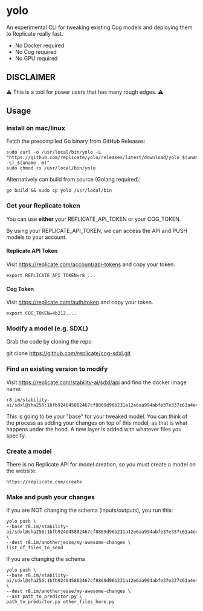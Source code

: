 # yolo

An experimental CLI for tweaking existing Cog models and deploying them to Replicate really fast.

- No Docker required
- No Cog required
- No GPU required

## DISCLAIMER

⚠️ This is a tool for power users that has many rough edges. ⚠️

## Usage

### Install on mac/linux

Fetch the precompiled Go binary from GitHub Releases:

    sudo curl -o /usr/local/bin/yolo -L "https://github.com/replicate/yolo/releases/latest/download/yolo_$(uname -s)_$(uname -m)"
    sudo chmod +x /usr/local/bin/yolo

Alternatively can build from source (Golang required):

    go build && sudo cp yolo /usr/local/bin

### Get your Replicate token

You can use **either** your REPLICATE_API_TOKEN or your COG_TOKEN.

By using your REPLICATE_API_TOKEN, we can access the API and PUSH models to your account.

#### Replicate API Token

Visit https://replicate.com/account/api-tokens and copy your token.

    export REPLICATE_API_TOKEN=r8_...

#### Cog Token

Visit https://replicate.com/auth/token and copy your token.

    export COG_TOKEN=4b212....

### Modify a model (e.g. SDXL)

Grab the code by cloning the repo

   git clone https://github.com/replicate/cog-sdxl.git

### Find an existing version to modify

Visit https://replicate.com/stability-ai/sdxl/api and find the docker image name:

    r8.im/stability-ai/sdxl@sha256:1bfb924045802467cf8869d96b231a12e6aa994abfe37e337c63a4e49a8c6c41

This is going to be your "base" for your tweaked model.  You can think 
of the process as adding your changes on top of this model, as that is
what happens under the hood.  A new layer is added with whatever files
you specify.

### Create a model

There is no Replicate API for model creation, so you must create a model on the website:

    https://replicate.com/create

### Make and push your changes

If you are NOT changing the schema (inputs/outputs), you run this:

    yolo push \
    --base r8.im/stability-ai/sdxl@sha256:1bfb924045802467cf8869d96b231a12e6aa994abfe37e337c63a4e49a8c6c41 \
    --dest r8.im/anotherjesse/my-awesome-changes \
    list_of_files_to_send

If you are changing the schema

    yolo push \
    --base r8.im/stability-ai/sdxl@sha256:1bfb924045802467cf8869d96b231a12e6aa994abfe37e337c63a4e49a8c6c41 \
    --dest r8.im/anotherjesse/my-awesome-changes \
    --ast path_to_predictor.py \
    path_to_predictor.py other_files_here.py



